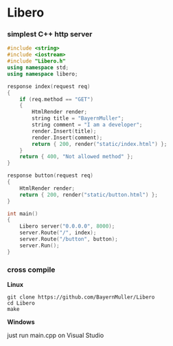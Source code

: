 # Libero
### simplest C++ http server
``` C++
#include <string>
#include <iostream>
#include "Libero.h"
using namespace std;
using namespace libero;

response index(request req)
{
	if (req.method == "GET")
	{
		HtmlRender render;
		string title = "BayernMuller";
		string comment = "I am a developer";
		render.Insert(title);
		render.Insert(comment);
		return { 200, render("static/index.html") };
	}
	return { 400, "Not allowed method" };
}

response button(request req)
{
	HtmlRender render;
	return { 200, render("static/button.html") };
}

int main() 
{
	Libero server("0.0.0.0", 8000);
	server.Route("/", index);
	server.Route("/button", button);
	server.Run();
}

```

### cross compile
**Linux**
``` shell
git clone https://github.com/BayernMuller/Libero
cd Libero
make
```
**Windows**

just run main.cpp on Visual Studio
